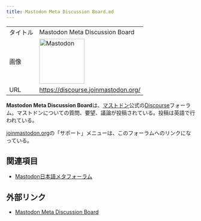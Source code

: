 ```yaml
---
title: Mastodon Meta Discussion Board.md
---
```

<div>

|          |                                                                                                                                                                                                                                                                                                        |
|----------|--------------------------------------------------------------------------------------------------------------------------------------------------------------------------------------------------------------------------------------------------------------------------------------------------------|
| タイトル | Mastodon Meta Discussion Board                                                                                                                                                                                                                                                                         |
| 画像     | [<img src="/images/thumb/0/00/Mastodon_logo.png/120px-Mastodon_logo.png" srcset="/images/thumb/0/00/Mastodon_logo.png/180px-Mastodon_logo.png 1.5x, /images/0/00/Mastodon_logo.png 2x" width="120" height="120" alt="Mastodon" />](/%E3%83%95%E3%82%A1%E3%82%A4%E3%83%AB:Mastodon_logo.png "Mastodon") |
| URL      | <a href="https://discourse.joinmastodon.org/" rel="nofollow">https://discourse.joinmastodon.org/</a>                                                                                                                                                                                                   |

  
**Mastodon Meta Discussion Board**は、[マストドン](/Mastodon "Mastodon")公式の[Discourse](/Discourse "Discourse")フォーラム。マストドンについての質問、要望、議論が投稿されている。投稿は英語で行われている。

[joinmastodon.org](/Joinmastodon.org "Joinmastodon.org")の「サポート」メニューは、このフォーラムへのリンクになっている。

## 関連項目

-   [Mastodon日本語メタフォーラム](/Mastodon%E6%97%A5%E6%9C%AC%E8%AA%9E%E3%83%A1%E3%82%BF%E3%83%95%E3%82%A9%E3%83%BC%E3%83%A9%E3%83%A0 "Mastodon日本語メタフォーラム")

## 外部リンク

-   <a href="https://discourse.joinmastodon.org/" rel="nofollow">Mastodon Meta Discussion Board</a>

</div>
